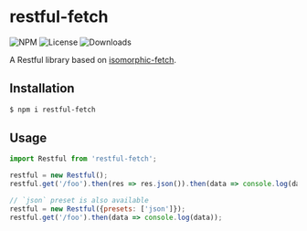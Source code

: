 restful-fetch
===
![NPM](https://img.shields.io/npm/v/restful-fetch.svg)
![License](https://img.shields.io/npm/l/restful-fetch.svg)
![Downloads](https://img.shields.io/npm/dt/restful-fetch.svg)

A Restful library based on [isomorphic-fetch](https://github.com/matthew-andrews/isomorphic-fetch).

Installation
---
``` sh
$ npm i restful-fetch
```

Usage
---
``` js
import Restful from 'restful-fetch';

restful = new Restful();
restful.get('/foo').then(res => res.json()).then(data => console.log(data));

// `json` preset is also available
restful = new Restful({presets: ['json']});
restful.get('/foo').then(data => console.log(data));
```

